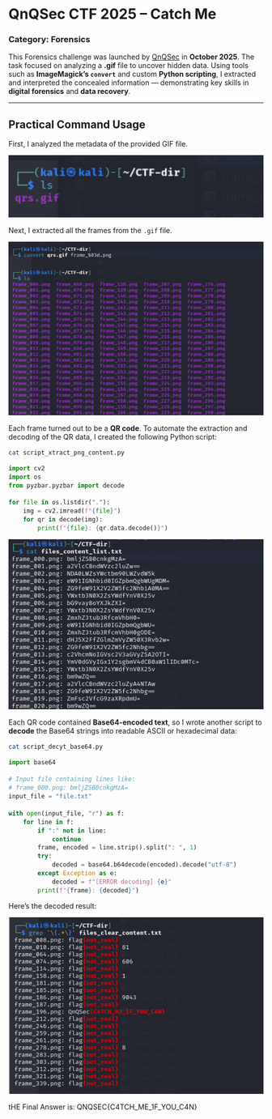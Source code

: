 # QnQSec CTF 2025 – Catch Me

### Category: Forensics

This Forensics challenge was launched by [QnQSec](https://ctftime.org/event/2826/) in **October 2025**. The task focused on analyzing a **.gif** file to uncover hidden data. Using tools such as **ImageMagick’s `convert`** and custom **Python scripting**, I extracted and interpreted the concealed information — demonstrating key skills in **digital forensics** and **data recovery**.

---

## Practical Command Usage

First, I analyzed the metadata of the provided GIF file.

<p align="center">
  <img src="./images/image1-1-1.png" alt="Metadata Analysis" width="700">
</p>

Next, I extracted all the frames from the `.gif` file.

<p align="center">
  <img src="./images/image3-3-3.png" alt="Extracted Frames" width="700">
</p>

Each frame turned out to be a **QR code**.
To automate the extraction and decoding of the QR data, I created the following Python script:

```bash
cat script_xtract_png_content.py
```

```python
import cv2
import os
from pyzbar.pyzbar import decode

for file in os.listdir("."):
    img = cv2.imread(f"{file}")
    for qr in decode(img):
        print(f"{file}: {qr.data.decode()}")
```

<p align="center">
  <img src="./images/image4-4-4.png" alt="QR Extraction" width="700">
</p>

Each QR code contained **Base64-encoded text**, so I wrote another script to **decode** the Base64 strings into readable ASCII or hexadecimal data:

```bash
cat script_decyt_base64.py
```

```python
import base64

# Input file containing lines like:
# frame_000.png: bmljZSB0cnkgMzA=
input_file = "file.txt"

with open(input_file, "r") as f:
    for line in f:
        if ":" not in line:
            continue
        frame, encoded = line.strip().split(": ", 1)
        try:
            decoded = base64.b64decode(encoded).decode("utf-8")
        except Exception as e:
            decoded = f"[ERROR decoding] {e}"
        print(f"{frame}: {decoded}")
```

Here’s the decoded result:

<p align="center">
  <img src="./images/image6-6-6.png" alt="Decoded Output" width="700">
</p>

tHE Final Answer is:
QNQSEC{C4TCH_ME_1F_YOU_C4N}

